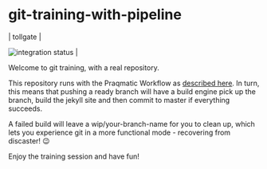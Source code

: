 # git-training-with-pipeline
| tollgate |

![integration status](https://concourse.bosh.praqma.cloud/api/v1/teams/main/pipelines/git-training-pipeline/jobs/build/badge) |

Welcome to git training, with a real repository. 

This repository runs with the Praqmatic Workflow as [described here](http://www.praqma.com/stories/a-pragmatic-workflow/).
In turn, this means that pushing a ready branch will have a build engine pick up the branch, build the jekyll site and then commit to master if everything succeeds. 
 
A failed build will leave a wip/your-branch-name for you to clean up, which lets you experience git in a more functional mode - recovering from discaster! :wink: 

Enjoy the training session and have fun! 
